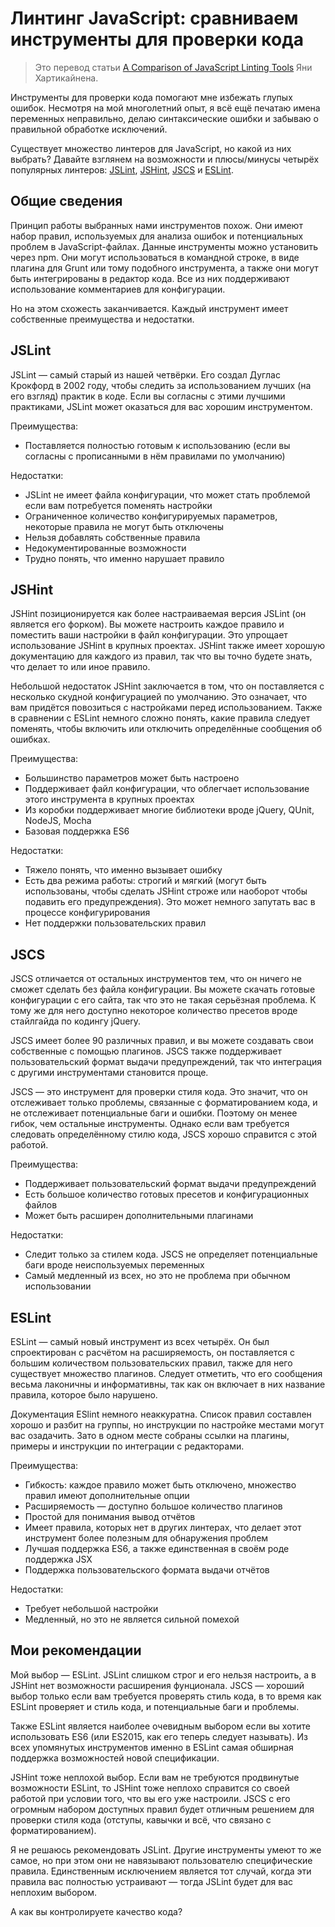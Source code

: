 # Линтинг JavaScript: сравниваем инструменты для проверки кода

> Это перевод статьи [A Comparison of JavaScript Linting Tools](https://www.sitepoint.com/comparison-javascript-linting-tools/) Яни Хартикайнена.

Инструменты для проверки кода помогают мне избежать глупых ошибок. Несмотря на мой многолетний опыт, я всё ещё печатаю имена переменных неправильно, делаю синтаксические ошибки и забываю о правильной обработке исключений.

Существует множество линтеров для JavaScript, но какой из них выбрать? Давайте взглянем на возможности и плюсы/минусы четырёх популярных линтеров: [JSLint](http://www.jslint.com/), [JSHint](http://jshint.com/), [JSCS](http://jscs.info/) и [ESLint](http://eslint.org/).

## Общие сведения

Принцип работы выбранных нами инструментов похож. Они имеют набор правил, используемых для анализа ошибок и потенциальных проблем в JavaScript-файлах. Данные инструменты можно установить через npm. Они могут использоваться в командной строке, в виде плагина для Grunt или тому подобного инструмента, а также они могут быть интегрированы в редактор кода. Все из них поддерживают использование комментариев для конфигурации.

Но на этом схожесть заканчивается. Каждый инструмент имеет собственные преимущества и недостатки.

## JSLint

JSLint — самый старый из нашей четвёрки. Его создал Дуглас Крокфорд в 2002 году, чтобы следить за использованием лучших (на его взгляд) практик в коде. Если вы согласны с этими лучшими практиками, JSLint может оказаться для вас хорошим инструментом.

Преимущества:

* Поставляется полностью готовым к использованию (если вы согласны с прописанными в нём правилами по умолчанию)

Недостатки:

* JSLint не имеет файла конфигурации, что может стать проблемой если вам потребуется поменять настройки
* Ограниченное количество конфигурируемых параметров, некоторые правила не могут быть отключены
* Нельзя добавлять собственные правила
* Недокументированные возможности
* Трудно понять, что именно нарушает правило

## JSHint

JSHint позиционируется как более настраиваемая версия JSLint (он является его форком). Вы можете настроить каждое правило и поместить ваши настройки в файл конфигурации. Это упрощает использование JSHint в крупных проектах. JSHint также имеет хорошую документацию для каждого из правил, так что вы точно будете знать, что делает то или иное правило.

Небольшой недостаток JSHint заключается в том, что он поставляется с несколько скудной конфигурацией по умолчанию. Это означает, что вам придётся повозиться с настройками перед использованием. Также в сравнении с ESLint немного сложно понять, какие правила следует поменять, чтобы включить или отключить определённые сообщения об ошибках.

Преимущества:

* Большинство параметров может быть настроено
* Поддерживает файл конфигурации, что облегчает использование этого инструмента в крупных проектах
* Из коробки поддерживает многие библиотеки вроде jQuery, QUnit, NodeJS, Mocha
* Базовая поддержка ES6

Недостатки:

* Тяжело понять, что именно вызывает ошибку
* Есть два режима работы: строгий и мягкий (могут быть использованы, чтобы сделать JSHint строже или наоборот чтобы подавить его предупреждения). Это может немного запутать вас в процессе конфигурирования
* Нет поддержки пользовательских правил

## JSCS

JSCS отличается от остальных инструментов тем, что он ничего не сможет сделать без файла конфигурации. Вы можете скачать готовые конфигурации с его сайта, так что это не такая серьёзная проблема. К тому же для него доступно некоторое количество пресетов вроде стайлгайда по кодингу jQuery.

JSCS имеет более 90 различных правил, и вы можете создавать свои собственные с помощью плагинов. JSCS также поддерживает пользовательский формат выдачи предупреждений, так что интеграция с другими инструментами становится проще.

JSCS — это инструмент для проверки стиля кода. Это значит, что он отслеживает только проблемы, связанные с форматированием кода, и не отслеживает потенциальные баги и ошибки. Поэтому он менее гибок, чем остальные инструменты. Однако если вам требуется следовать определённому стилю кода, JSCS хорошо справится с этой работой.

Преимущества:

* Поддерживает пользовательский формат выдачи предупреждений
* Есть большое количество готовых пресетов и конфигурационных файлов
* Может быть расширен дополнительными плагинами

Недостатки:

* Следит только за стилем кода. JSCS не определяет потенциальные баги вроде неиспользуемых переменных
* Самый медленный из всех, но это не проблема при обычном использовании

## ESLint

ESLint — самый новый инструмент из всех четырёх. Он был спроектирован с расчётом на расширяемость, он поставляется с большим количеством пользовательских правил, также для него существует множество плагинов. Следует отметить, что его сообщения весьма лаконичны и информативны, так как он включает в них название правила, которое было нарушено.

Документация ESlint немного неаккуратна. Список правил составлен хорошо и разбит на группы, но инструкции по настройке местами могут вас озадачить. Зато в одном месте собраны ссылки на плагины, примеры и инструкции по интеграции с редакторами.

Преимущества:

* Гибкость: каждое правило может быть отключено, множество правил имеют дополнительные опции
* Расширяемость — доступно большое количество плагинов
* Простой для понимания вывод отчётов
* Имеет правила, которых нет в других линтерах, что делает этот инструмент более полезным для обнаружения проблем
* Лучшая поддержка ES6, а также единственная в своём роде поддержка JSX
* Поддержка пользовательского формата выдачи отчётов

Недостатки:

* Требует небольшой настройки
* Медленный, но это не является сильной помехой

## Мои рекомендации

Мой выбор — ESLint. JSLint слишком строг и его нельзя настроить, а в JSHint нет возможности расширения фунционала. JSCS — хороший выбор только если вам требуется проверять стиль кода, в то время как ESLint проверяет и стиль кода, и потенциальные баги и проблемы.

Также ESLint является наиболее очевидным выбором если вы хотите использовать ES6 (или ES2015, как его теперь следует называть). Из всех упомянутых инструментов именно в ESLint самая обширная поддержка возможностей новой спецификации.

JSHint тоже неплохой выбор. Если вам не требуются продвинутые возможности ESLint, то JSHint тоже неплохо справится со своей работой при условии того, что вы его уже настроили. JSCS с его огромным набором доступных правил будет отличным решением для проверки стиля кода (отступы, кавычки и всё, что связано с форматированием).

Я не решаюсь рекомендовать JSLint. Другие инструменты умеют то же самое, но при этом они не навязывают пользователю специфические правила. Единственным исключением является тот случай, когда эти правила вас полностью устраивают — тогда JSLint будет для вас неплохим выбором.

А как вы контролируете качество кода?
